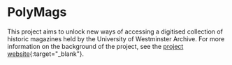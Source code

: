 # PolyMags

This project aims to unlock new ways of accessing a digitised collection of historic magazines held by the University of Westminster Archive. For more information on the background of the project, see the [project website](https://jakebickford.github.io/PolyMags/){:target="_blank"}.
